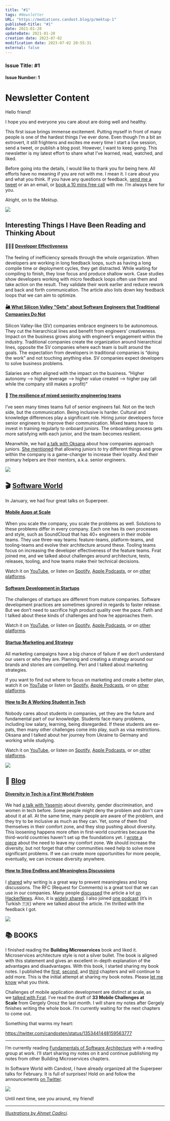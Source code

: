 ```yaml
---
title: "#1"
tags: #Newsletter
URL: "https://mediations.candost.blog/p/mektup-1"
published-title: "#1"
date: 2021-01-28
updateDate: 2021-01-28
creation date: 2023-07-02
modification date: 2023-07-02 20:55:31
external: false
---
```


### **Issue Title:** #1
#### **Issue Number:** 1

# Newsletter Content
Hello friend!

I hope you and everyone you care about are doing well and healthy.

This first issue brings immense excitement. Putting myself in front of many people is one of the hardest things I’ve ever done. Even though I’m a bit an extrovert, it still frightens and excites me every time I start a live session, send a tweet, or publish a blog post. However, I want to keep going. This newsletter is my latest effort to share what I’ve learned, read, watched, and liked.

Before going into the details, I would like to thank you for being here. All efforts have no meaning if you are not with me. I mean it. I care about you and what you think. If you have any questions or feedback, [send me a tweet](https://twitter.com/candosten&utm_campaign=Mektup%20from%20Candost%201&utm_medium=email&utm_source=Substack) or an an email, or [book a 10 mins free call](https://superpeer.com/candost/) with me. I’m always here for you.

Alright, on to the Mektup.


![](https://substackcdn.com/image/fetch/w_1456,c_limit,f_auto,q_auto:good,fl_progressive:steep/https%3A%2F%2Fbucketeer-e05bbc84-baa3-437e-9518-adb32be77984.s3.amazonaws.com%2Fpublic%2Fimages%2Fd8e90137-868a-4205-8773-a54cbe924619_6484x3648.png)

## **Interesting Things I Have Been Reading and Thinking About**

#### 👩🏽‍💻 [Developer Effectiveness](https://martinfowler.com/articles/developer-effectiveness.html?utm_campaign=Mektup%20from%20Candost%201&utm_medium=email&utm_source=Substack)

The feeling of inefficiency spreads through the whole organization. When developers are working in long feedback loops, such as having a long compile time or deployment cycles, they get distracted. While waiting for compiling to finish, they lose focus and produce shallow work. Case studies show developers working with micro feedback loops often use them and take action on the result. They validate their work earlier and reduce rework and back and forth communication. The article also lists down key feedback loops that we can aim to optimize.

#### [🏜 What Silicon Valley "Gets" about Software Engineers that Traditional Companies Do Not](https://blog.pragmaticengineer.com/what-silicon-valley-gets-right-on-software-engineers/?utm_campaign=Mektup%20from%20Candost%20{newsletter_number}&utm_medium=email&utm_source=Substack)

Silicon Valley-like (SV) companies embrace engineers to be autonomous. They cut the hierarchical lines and benefit from engineers’ creativeness. Impact on the business grows along with engineer’s engagement within the industry. Traditional companies create the organization around hierarchical lines, opposite the SV companies where each team is built around the goals. The expectation from developers in traditional companies is “doing the work” and not touching anything else. SV companies expect developers to solve business problems.

Salaries are often aligned with the impact on the business. “Higher autonomy --> higher leverage --> higher value created --> higher pay (all while the company still makes a profit)”

#### **🦄 [The resilience of mixed seniority engineering teams](https://rbs-tito.medium.com/the-resilience-of-mixed-seniority-engineering-teams-eacb98f185d1)**

I’ve seen many times teams full of senior engineers fail. Not on the tech side, but the communication. Being inclusive is harder. Cultural and knowledge differences play a significant role. Hiring junior developers force senior engineers to improve their communication. Mixed teams have to invest in training regularly to onboard juniors. The onboarding process gets more satisfying with each junior, and the team becomes resilient.

Meanwhile, we had [a talk with Oksana](https://mediations.candost.blog/p/4-how-to-be-a-working-student) about how companies approach juniors. [She mentioned](https://youtu.be/zWZaLvvr33s?t=2142) that allowing juniors to try different things and grow within the company is a game-changer to increase their loyalty. And their primary helpers are their mentors, a.k.a. senior engineers.

![](https://substackcdn.com/image/fetch/w_1456,c_limit,f_auto,q_auto:good,fl_progressive:steep/https%3A%2F%2Fbucketeer-e05bbc84-baa3-437e-9518-adb32be77984.s3.amazonaws.com%2Fpublic%2Fimages%2F1f3f2347-d233-4233-9b11-111239b96a60_6484x3648.png)


## 🎬 [Software World](https://mediations.candost.blog/s/podcast)

In January, we had four great talks on Superpeer.

#### **[Mobile Apps at Scale](https://mediations.candost.blog/p/7-mobile-apps-at-scale)**

When you scale the company, you scale the problems as well. Solutions to these problems differ in every company. Each one has its own processes and style, such as SoundCloud that has 40+ engineers in their mobile teams. They use three-way teams: feature-teams, platform-teams, and tooling-teams and evolve their architecture around these. Tooling teams focus on increasing the developer effectiveness of the feature teams. Fırat joined me, and we talked about challenges around architecture, tests, releases, tooling, and how teams make their technical decisions.

Watch it on [YouTube](https://youtu.be/Kg6W-ymbej4), or listen on [Spotify](https://open.spotify.com/episode/1XHgvXT5xKDaM3cOyEORvz?si=TiqHpf9sSCymmS8EqHEQ0Q), [Apple Podcasts](https://podcasts.apple.com/de/podcast/software-world-with-candost/id1548135276?l=en#episodeGuid=713b4718-ab46-453f-9c70-4b777573a262), or on [other platforms](https://anchor.fm/candost/episodes/7-Mobile-Apps-at-Scale---Frat-Karata-epgqu2).

#### [Software Development in Startups](https://mediations.candost.blog/p/6-software-development-in-startups)

The challenges of startups are different from mature companies. Software development practices are sometimes ignored in regards to faster release. But we don’t need to sacrifice high product quality over the pace. Fatih and I talked about these kinds of challenges and how he approaches them.

Watch it on [YouTube](https://www.youtube.com/watch?v=5aXCNWpm7So&utm_campaign=Mektup%20from%20Candost%201&utm_medium=email&utm_source=Substack), or listen on [Spotify](https://open.spotify.com/episode/4n0XKg8qVwWTJJYCYumJpj?si=EX-VulIrS5mMfZ5X2UjhFQ), [Apple Podcasts](https://anchor.fm/candost/episodes/6-Software-Development-in-Startups---Fatih-Acet-ep86ij/a-a4dc1al), or on [other platforms](https://anchor.fm/candost/episodes/6-Software-Development-in-Startups---Fatih-Acet-ep86ij/a-a4dc1al).

#### [Startup Marketing and Strategy](https://mediations.candost.blog/p/5-startup-marketing)

All marketing campaigns have a big chance of failure if we don’t understand our users or who they are. Planning and creating a strategy around our brands and stories are compelling. Peri and I talked about marketing strategies.

If you want to find out where to focus on marketing and create a better plan, watch it on [YouTube](https://www.youtube.com/watch?v=rYYaO_02bxk&utm_campaign=Mektup%20from%20Candost%201&utm_medium=email&utm_source=Substack) or listen on [Spotify](https://open.spotify.com/episode/0FS7bhGltsUM3ZUrZroQTU?si=lin0qwY8RdKJFc4TLa_awg), [Apple Podcasts](https://podcasts.apple.com/de/podcast/software-world-with-candost/id1548135276?l=en&i=1000505240591), or on [other platforms](https://anchor.fm/candost/episodes/5-Startup-Marketing---Peri-Kadaster-eosq0a/a-a4b66gl).

#### [How to Be A Working Student in Tech](https://mediations.candost.blog/p/4-how-to-be-a-working-student)

Nobody cares about students in companies, yet they are the future and fundamental part of our knowledge. Students face many problems, including low salary, learning, being disregarded. If these students are ex-pats, then many other challenges come into play, such as visa restrictions. Oksana and I talked about her journey from Ukraine to Germany and working while studying.

Watch it on [YouTube](https://www.youtube.com/watch?v=zWZaLvvr33s&utm_campaign=Mektup%20from%20Candost%201&utm_medium=email&utm_source=Substack), or listen on [Spotify](https://open.spotify.com/episode/3DFEfSkZQw7kxxPhGQqQi8?si=Z9f12N5_TDqdCZiBn8GcAQ), [Apple Podcasts](https://podcasts.apple.com/de/podcast/software-world-with-candost/id1548135276?l=en&i=1000505106116), or on [other platforms](https://anchor.fm/candost/episodes/4-How-to-Be-A-Working-Student---Oksana-Shcherban-eorava/a-a4atfqb).

![](https://substackcdn.com/image/fetch/w_1456,c_limit,f_auto,q_auto:good,fl_progressive:steep/https%3A%2F%2Fbucketeer-e05bbc84-baa3-437e-9518-adb32be77984.s3.amazonaws.com%2Fpublic%2Fimages%2Fcb8f98bd-f585-453f-a8bc-5ba189a2fd73_6484x3648.png)

## 📝 [Blog](https://candost.blog/)

#### [Diversity in Tech is a First World Problem](https://mediations.candost.blog/p/diversity-in-tech-is-a-first-world-problem)

We had [a talk with Yasemin](https://mediations.candost.blog/p/3-diversity-gender-discrimination#details) about diversity, gender discrimination, and women in tech before. Some people might deny the problem and don't care about it at all. At the same time, many people are aware of the problem, and they try to be inclusive as much as they can. Yet, some of them find themselves in their comfort zone, and they stop pushing about diversity. This loosening happens more often in first-world countries because the third-world countries haven't set up the foundations yet. I [wrote a piece](https://candost.substack.com/p/diversity-in-tech-is-a-first-world-problem) about the need to leave my comfort zone. We should increase the diversity, but not forget that other communities need help to solve more significant problems. If we can create more opportunities for more people, eventually, we can increase diversity anywhere.

#### [How to Stop Endless and Meaningless Discussions](https://mediations.candost.blog/p/how-to-stop-endless-discussions)

I [shared](https://candost.substack.com/p/how-to-stop-endless-discussions) why writing is a great way to prevent meaningless and long discussions. The RFC (Request for Comments) is a great tool that we can use in our companies. Many people [discussed](https://news.ycombinator.com/item?id=25622149) the article a lot [on HackerNews](https://news.ycombinator.com/item?id=25622149). Also, it is [widely shared](https://softwareleadweekly.com/issues/424?utm_campaign=Mektup%20from%20Candost%201&utm_medium=email&utm_source=Substack). I also joined [one podcast](https://twitter.com/devkahvesi/status/1348382780057673734?utm_medium=substack&utm_source=mektup-from-candost) (it’s in Turkish 🇹🇷) where we talked about the article. I’m thrilled with the feedback I got.


![](https://substackcdn.com/image/fetch/w_1456,c_limit,f_auto,q_auto:good,fl_progressive:steep/https%3A%2F%2Fbucketeer-e05bbc84-baa3-437e-9518-adb32be77984.s3.amazonaws.com%2Fpublic%2Fimages%2F25535c04-cf22-4c5f-b941-fabb5dde273c_6484x3648.png)


## 📚 BOOKS

I finished reading the **Building Microservices** book and liked it. Microservices architecture style is not a silver bullet. The book is aligned with this statement and gives an excellent in-depth explanation of the advantages and disadvantages. With this book, I started sharing my book notes. I published the [first](https://candost.substack.com/p/microservices-and-their-benefits), [second](https://candost.substack.com/p/the-evolutionary-architect), and [third](https://candost.substack.com/p/how-to-model-microservices) chapters and will continue to add more. This is the initial attempt at sharing my book notes. Please [let me know](https://twitter.com/candosten%20?utm_medium=substack&?utm_campaign=Mektup%20from%20Candost%201&utm_medium=email&utm_source=Substack) what you think.

Challenges of mobile application development are distinct at scale, as we [talked with Fırat](https://mediations.candost.blog/p/7-mobile-apps-at-scale). I’ve read the draft of **33 Mobile Challenges at Scale** from Gergely Orosz the last month. I will share my notes after Gergely finishes writing the whole book. I’m currently waiting for the next chapters to come out.

Something that warms my heart:

https://twitter.com/candosten/status/1353441448159563777

---

I’m currently reading [Fundamentals of Software Architecture](https://www.oreilly.com/library/view/fundamentals-of-software/9781492043447/) with a reading group at work. I’ll start sharing my notes on it and continue publishing my notes from other Building Microservices chapters.

In Software World with Candost, I have already organized all the Superpeer talks for February. It is full of surprises! Hold on and follow the announcements [on Twitter](https://twitter.com/candosten).

![](https://substackcdn.com/image/fetch/w_1456,c_limit,f_auto,q_auto:good,fl_progressive:steep/https%3A%2F%2Fbucketeer-e05bbc84-baa3-437e-9518-adb32be77984.s3.amazonaws.com%2Fpublic%2Fimages%2Fb0b77706-ac4c-4c1d-9369-2e259d4ce783_6484x3648.png)

Until next time, see you around, my friend!

---

_[Illustrations by Ahmet Cadirci](https://www.figma.com/@ahmet)._